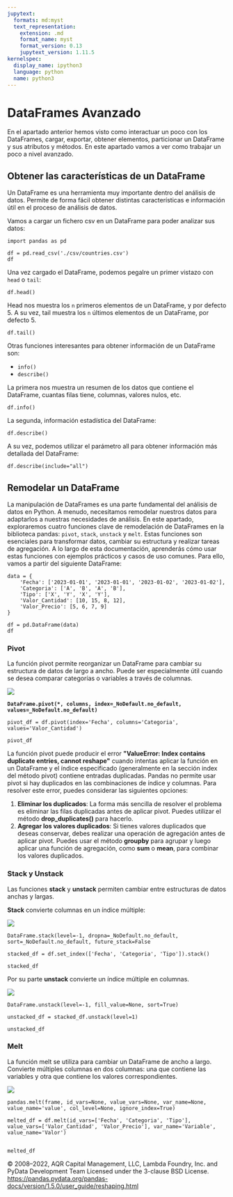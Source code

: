 ```yaml
---
jupytext:
  formats: md:myst
  text_representation:
    extension: .md
    format_name: myst
    format_version: 0.13
    jupytext_version: 1.11.5
kernelspec:
  display_name: ipython3
  language: python
  name: python3
---
```



# DataFrames Avanzado
En el apartado anterior hemos visto como interactuar un poco con los DataFrames, cargar, exportar, obtener elementos, particionar un DataFrame y sus atributos y métodos. En este apartado vamos a ver como trabajar un poco a nivel avanzado.


## Obtener las características de un DataFrame
Un DataFrame es una herramienta muy importante dentro del análisis de datos. Permite de forma fácil obtener distintas características e información útil en el proceso de análisis de datos. 

Vamos a cargar un fichero csv en un DataFrame para poder analizar sus datos:

```{code-cell}
import pandas as pd 

df = pd.read_csv('./csv/countries.csv') 
df
```

Una vez cargado el DataFrame, podemos pegalre un primer vistazo con `head` o `tail`:

```{code-cell}
df.head()
```

Head nos muestra los `n` primeros elementos de un DataFrame, y por defecto 5. A su vez, tail muestra los `n` últimos elementos de un DataFrame, por defecto 5.


```{code-cell}
df.tail()
```

Otras funciones interesantes para obtener información de un DataFrame son:

-  `info()`
-  `describe()`

La primera nos muestra un resumen de los datos que contiene el DataFrame, cuantas filas tiene, columnas, valores nulos, etc.

```{code-cell}
df.info()
```

La segunda, información estadística del DataFrame:

```{code-cell}
df.describe()
```

A su vez, podemos utilizar el parámetro all para obtener información más detallada del DataFrame:

```{code-cell}
df.describe(include="all")
```

## Remodelar un DataFrame
La manipulación de DataFrames es una parte fundamental del análisis de datos en Python. A menudo, necesitamos remodelar nuestros datos para adaptarlos a nuestras necesidades de análisis. En este apartado, exploraremos cuatro funciones clave de remodelación de DataFrames en la biblioteca pandas: `pivot`, `stack`, `unstack` y `melt`. Estas funciones son esenciales para transformar datos, cambiar su estructura y realizar tareas de agregación. A lo largo de esta documentación, aprenderás cómo usar estas funciones con ejemplos prácticos y casos de uso comunes. Para ello, vamos a partir del siguiente DataFrame:



```{code-cell}
data = {
    'Fecha': ['2023-01-01', '2023-01-01', '2023-01-02', '2023-01-02'],
    'Categoria': ['A', 'B', 'A', 'B'],
    'Tipo': ['X', 'Y', 'X', 'Y'],
    'Valor_Cantidad': [10, 15, 8, 12],
    'Valor_Precio': [5, 6, 7, 9]
}

df = pd.DataFrame(data)
df

```


### Pivot
La función pivot permite reorganizar un DataFrame para cambiar su estructura de datos de largo a ancho. Puede ser especialmente útil cuando se desea comparar categorías o variables a través de columnas.

![](../../../images/pandas/04.png)

**`DataFrame.pivot(*, columns, index=_NoDefault.no_default, values=_NoDefault.no_default)`**


```{code-cell}
pivot_df = df.pivot(index='Fecha', columns='Categoria', values='Valor_Cantidad')

pivot_df
```

La función pivot puede producir el error **"ValueError: Index contains duplicate entries, cannot reshape"** cuando intentas aplicar la función en un DataFrame y el índice especificado (generalmente en la sección index del método pivot) contiene entradas duplicadas. Pandas no permite usar pivot si hay duplicados en las combinaciones de índice y columnas. Para resolver este error, puedes considerar las siguientes opciones:

1. **Eliminar los duplicados**: La forma más sencilla de resolver el problema es eliminar las filas duplicadas antes de aplicar pivot. Puedes utilizar el método **drop_duplicates()** para hacerlo.
2. **Agregar los valores duplicados**: Si tienes valores duplicados que deseas conservar, debes realizar una operación de agregación antes de aplicar pivot. Puedes usar el método **groupby** para agrupar y luego aplicar una función de agregación, como **sum** o **mean**, para combinar los valores duplicados.


### Stack y Unstack
Las funciones **stack** y **unstack** permiten cambiar entre estructuras de datos anchas y largas. 

**Stack** convierte columnas en un índice múltiple:

![](../../../images/pandas/05.png)

`DataFrame.stack(level=-1, dropna=_NoDefault.no_default, sort=_NoDefault.no_default, future_stack=False` 

```{code-cell}
stacked_df = df.set_index(['Fecha', 'Categoria', 'Tipo']).stack()

stacked_df
```


Por su parte **unstack** convierte un índice múltiple en columnas.


![](../../../images/pandas/06.png)

`DataFrame.unstack(level=-1, fill_value=None, sort=True)`


```{code-cell}
unstacked_df = stacked_df.unstack(level=1)

unstacked_df
```


### Melt
La función melt se utiliza para cambiar un DataFrame de ancho a largo. Convierte múltiples columnas en dos columnas: una que contiene las variables y otra que contiene los valores correspondientes.

![](../../../images/pandas/07.png)

`pandas.melt(frame, id_vars=None, value_vars=None, var_name=None, value_name='value', col_level=None, ignore_index=True)`


```{code-cell}
melted_df = df.melt(id_vars=['Fecha', 'Categoria', 'Tipo'], value_vars=['Valor_Cantidad', 'Valor_Precio'], var_name='Variable', value_name='Valor')


melted_df
```

© 2008–2022, AQR Capital Management, LLC, Lambda Foundry, Inc. and PyData Development Team
Licensed under the 3-clause BSD License.
https://pandas.pydata.org/pandas-docs/version/1.5.0/user_guide/reshaping.html